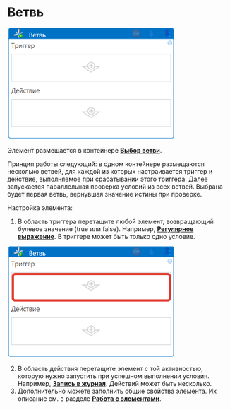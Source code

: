 # Ветвь

![](../../../.gitbook/assets/ветвь.png)

Элемент размещается в контейнере [**Выбор ветви**](https://docs.primo-rpa.ru/primo-rpa/g\_elements/osnovnye-elementy/els\_logic/el\_logic\_pickbranch). 

Принцип работы следующий: в одном контейнере размещаются несколько ветвей, для каждой из которых настраивается триггер и действие, выполняемое при срабатывании этого триггера. Далее запускается параллельная проверка условий из всех ветвей. Выбрана будет первая ветвь, вернувшая значение истины при проверке.

Настройка элемента:

1. В область триггера перетащите любой элемент, возвращающий булевое значение (true или false). Например, [**Регулярное выражение**](https://docs.primo-rpa.ru/primo-rpa/g\_elements/osnovnye-elementy/els\_data/els\_data\_strings/el\_regex). В триггере может быть только одно условие.

  ![](<../../../.gitbook/assets/триггер ветви.png>)

2. В область действия перетащите элемент с той активностью, которую нужно запустить при успешном выполнении условия. Например, [**Запись в журнал**](https://docs.primo-rpa.ru/primo-rpa/g\_elements/osnovnye-elementy/els\_dialogs/el\_dialogs\_addlog). Действий может быть несколько.
3. Дополнительно можете заполнить общие свойства элемента. Их описание см. в разделе [**Работа с элементами**](https://docs.primo-rpa.ru/primo-rpa/primo-studio/process/elements).

